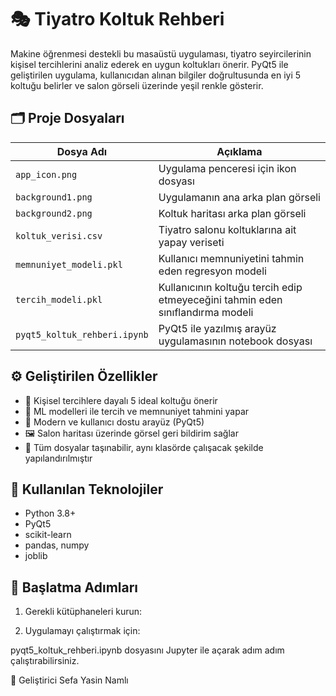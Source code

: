 # 🎭 Tiyatro Koltuk Rehberi

Makine öğrenmesi destekli bu masaüstü uygulaması, tiyatro seyircilerinin kişisel tercihlerini analiz ederek en uygun koltukları önerir. PyQt5 ile geliştirilen uygulama, kullanıcıdan alınan bilgiler doğrultusunda en iyi 5 koltuğu belirler ve salon görseli üzerinde yeşil renkle gösterir.

## 🗂️ Proje Dosyaları

| Dosya Adı                    | Açıklama |
|-----------------------------|----------|
| `app_icon.png`              | Uygulama penceresi için ikon dosyası |
| `background1.png`           | Uygulamanın ana arka plan görseli |
| `background2.png`           | Koltuk haritası arka plan görseli |
| `koltuk_verisi.csv`         | Tiyatro salonu koltuklarına ait yapay veriseti |
| `memnuniyet_modeli.pkl`     | Kullanıcı memnuniyetini tahmin eden regresyon modeli |
| `tercih_modeli.pkl`         | Kullanıcının koltuğu tercih edip etmeyeceğini tahmin eden sınıflandırma modeli |
| `pyqt5_koltuk_rehberi.ipynb`| PyQt5 ile yazılmış arayüz uygulamasının notebook dosyası |

## ⚙️ Geliştirilen Özellikler

- 🎯 Kişisel tercihlere dayalı 5 ideal koltuğu önerir
- 🧠 ML modelleri ile tercih ve memnuniyet tahmini yapar
- 🎨 Modern ve kullanıcı dostu arayüz (PyQt5)
- 🖼️ Salon haritası üzerinde görsel geri bildirim sağlar
- 📁 Tüm dosyalar taşınabilir, aynı klasörde çalışacak şekilde yapılandırılmıştır

## 🧪 Kullanılan Teknolojiler

- Python 3.8+
- PyQt5
- scikit-learn
- pandas, numpy
- joblib

## 🚀 Başlatma Adımları

1. Gerekli kütüphaneleri kurun:

2. Uygulamayı çalıştırmak için:

pyqt5_koltuk_rehberi.ipynb dosyasını Jupyter ile açarak adım adım çalıştırabilirsiniz.

👤 Geliştirici
Sefa Yasin Namlı
